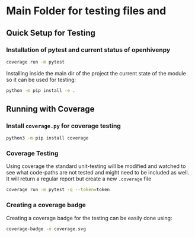 # Main Folder for testing files and 

## Quick Setup for Testing

### Installation of pytest and current status of openhivenpy

```bash
coverage run -m pytest
```

Installing inside the main dir of the project the current state of the module so it can be used for testing:
```bash
python -m pip install -e .
```

## Running with Coverage

### Install `coverage.py` for coverage testing

```bash
python3 -m pip install coverage
```

### Coverage Testing

Using coverage the standard unit-testing will be modified and watched to see what code-paths are not tested 
and might need to be included as well. It will return a regular report but create a new `.coverage` file

```bash
coverage run -m pytest -q --token=token
```

### Creating a coverage badge

Creating a coverage badge for the testing can be easily done using:

```bash
coverage-badge -o coverage.svg
```